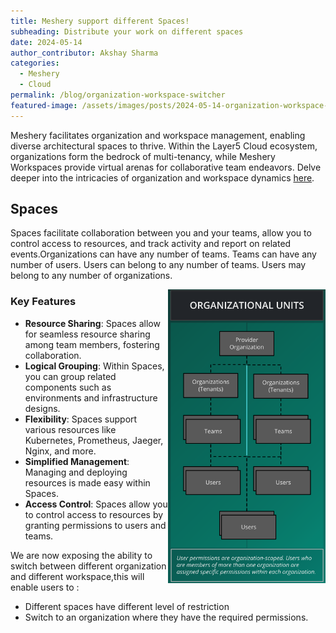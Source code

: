 ```yaml
---
title: Meshery support different Spaces!
subheading: Distribute your work on different spaces 
date: 2024-05-14
author_contributor: Akshay Sharma
categories: 
  - Meshery
  - Cloud
permalink: /blog/organization-workspace-switcher
featured-image: /assets/images/posts/2024-05-14-organization-workspace-switcher/organization-workspace-switcher.png
---
```


Meshery facilitates organization and workspace management, enabling diverse architectural spaces to thrive. Within the Layer5 Cloud ecosystem, organizations form the bedrock of multi-tenancy, while Meshery Workspaces provide virtual arenas for collaborative team endeavors. Delve deeper into the intricacies of organization and workspace dynamics <a href="https://docs.layer5.io/cloud/spaces" target="_blank">here</a>.

## Spaces
Spaces facilitate collaboration between you and your teams, allow you to control access to resources, and track activity and report on related events.Organizations can have any number of teams. Teams can have any number of users. Users can belong to any number of teams. Users may belong to any number of organizations.

<a href="https://artifacthub.io" target="_blank"><img alt="Artifact Hub Kinds" src="/assets/images/posts/2024-05-14-organization-workspace-switcher/organization_units.svg" width="50%" height="80%" align="right" /></a>

### Key Features
  - **Resource Sharing**: Spaces allow for seamless resource sharing among team members, fostering collaboration.
  - **Logical Grouping**: Within Spaces, you can group related components such as environments and infrastructure designs.
  - **Flexibility**: Spaces support various resources like Kubernetes, Prometheus, Jaeger, Nginx, and more.
  - **Simplified Management**: Managing and deploying resources is made easy within Spaces.
  - **Access Control**: Spaces allow you to control access to resources by granting permissions to users and teams.

We are now exposing the ability to switch between different organization and different workspace,this will enable users to :

- Different spaces have different level of restriction 
- Switch to an organization where they have the required permissions.

